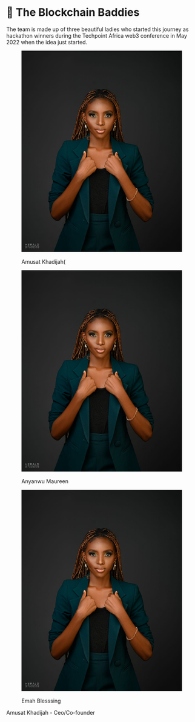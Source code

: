 # 🎨 The Blockchain Baddies

The team is made up of three beautiful ladies who started this journey as hackathon winners during the Techpoint Africa web3 conference in May 2022 when the idea just started.&#x20;



<div>

<figure><img src="../.gitbook/assets/WhatsApp Image 2022-09-13 at 8.25.38 PM.jpeg" alt="Khadijah Amusat"><figcaption><p>Amusat Khadijah(</p></figcaption></figure>

 

<figure><img src="../.gitbook/assets/WhatsApp Image 2022-09-13 at 8.25.38 PM (1).jpeg" alt=""><figcaption><p>Anyanwu Maureen</p></figcaption></figure>

 

<figure><img src="../.gitbook/assets/WhatsApp Image 2022-09-13 at 8.25.38 PM.jpeg" alt=""><figcaption><p>Emah Blesssing</p></figcaption></figure>

</div>

Amusat Khadijah - Ceo/Co-founder

